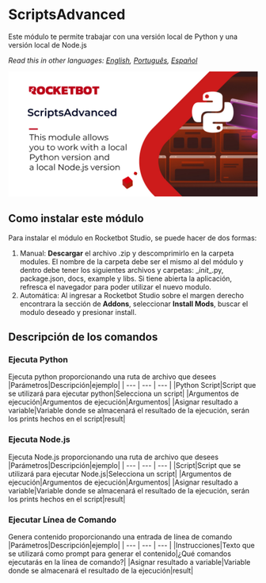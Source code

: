 



# ScriptsAdvanced
  
Este módulo te permite trabajar con una versión local de Python y una versión local de Node.js  

*Read this in other languages: [English](Manual_ScriptsAdvanced.md), [Português](Manual_ScriptsAdvanced.pr.md), [Español](Manual_ScriptsAdvanced.es.md)*
  
![banner](imgs/Banner_ScriptsAdvanced.jpg)
## Como instalar este módulo
  
Para instalar el módulo en Rocketbot Studio, se puede hacer de dos formas:
1. Manual: __Descargar__ el archivo .zip y descomprimirlo en la carpeta modules. El nombre de la carpeta debe ser el mismo al del módulo y dentro debe tener los siguientes archivos y carpetas: \__init__.py, package.json, docs, example y libs. Si tiene abierta la aplicación, refresca el navegador para poder utilizar el nuevo modulo.
2. Automática: Al ingresar a Rocketbot Studio sobre el margen derecho encontrara la sección de **Addons**, seleccionar **Install Mods**, buscar el modulo deseado y presionar install.  


## Descripción de los comandos

### Ejecuta Python
  
Ejecuta python proporcionando una ruta de archivo que desees
|Parámetros|Descripción|ejemplo|
| --- | --- | --- |
|Python Script|Script que se utilizará para ejecutar python|Selecciona un script|
|Argumentos de ejecución|Argumentos de ejecución|Argumentos|
|Asignar resultado a variable|Variable donde se almacenará el resultado de la ejecución, serán los prints hechos en el script|result|

### Ejecuta Node.js
  
Ejecuta Node.js proporcionando una ruta de archivo que desees
|Parámetros|Descripción|ejemplo|
| --- | --- | --- |
|Script|Script que se utilizará para ejecutar Node.js|Selecciona un script|
|Argumentos de ejecución|Argumentos de ejecución|Argumentos|
|Asignar resultado a variable|Variable donde se almacenará el resultado de la ejecución, serán los prints hechos en el script|result|

### Ejecutar Línea de Comando
  
Genera contenido proporcionando una entrada de línea de comando
|Parámetros|Descripción|ejemplo|
| --- | --- | --- |
|Instrucciones|Texto que se utilizará como prompt para generar el contenido|¿Qué comandos ejecutarás en la línea de comando?|
|Asignar resultado a variable|Variable donde se almacenará el resultado de la ejecución|result|
